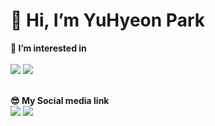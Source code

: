 # **👋 Hi, I’m YuHyeon Park**
**👀 I’m interested in**
<br>
<br>
<a href="https://flutter.dev" target="_blank"><img src="https://img.shields.io/badge/Flutter-2ECCFA?style=flat-square&logo=Flutter&logoColor=FFFFFF"/></a> 
<a href="https://dart.dev" target="_blank"><img src="https://img.shields.io/badge/Dart-0175C2?style=flat-square&logo=Dart&logoColor=FFFFFF"/></a>

<br> **😎 My Social media link** 
<br> 
<a href="https://https://www.instagram.com/i_love_u_hyeon/" target="_blank"><img src="https://img.shields.io/badge/Instagram-E4405F?style=flat-square&logo=Instagram&logoColor=FFFFFF"/></a>
<a href="https://discord.com" target="_blank"><img src="https://img.shields.io/badge/discord id : iloveuhyeon-5865F2?style=flat-square&logo=Discord&logoColor=FFFFFF"/></a>
